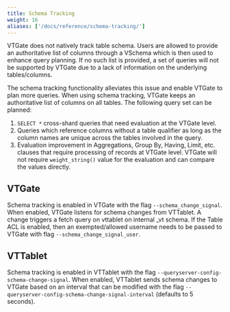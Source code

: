 ```yaml
---
title: Schema Tracking
weight: 16
aliases: ['/docs/reference/schema-tracking/']
---
```


VTGate does not natively track table schema. Users are allowed to provide an authoritative list of columns through a VSchema which is then used to enhance query planning. If no such list is provided, a set of queries will not be supported by VTGate due to a lack of information on the underlying tables/columns.

The schema tracking functionality alleviates this issue and enable VTGate to plan more queries. When using schema tracking, VTGate keeps an authoritative list of columns on all tables. The following query set can be planned:

1. `SELECT *` cross-shard queries that need evaluation at the VTGate level.
2. Queries which reference columns without a table qualifier as long as the column names are unique across the tables involved in the query.
3. Evaluation improvement in Aggregations, Group By, Having, Limit, etc. clauses that require processing of records at VTGate level. VTGate will not require `weight_string()` value for the evaluation and can compare the values directly. 

## VTGate

Schema tracking is enabled in VTGate with the flag `--schema_change_signal`. When enabled, VTGate listens for schema changes from VTTablet.
A change triggers a fetch query on vttablet on internal _vt schema.
If the Table ACL is enabled, then an exempted/allowed username needs to be passed to VTGate with flag `--schema_change_signal_user`.

## VTTablet

Schema tracking is enabled in VTTablet with the flag `--queryserver-config-schema-change-signal`. When enabled, VTTablet sends schema changes to VTGate based on an interval that can be modified with the flag `--queryserver-config-schema-change-signal-interval` (defaults to 5 seconds).
